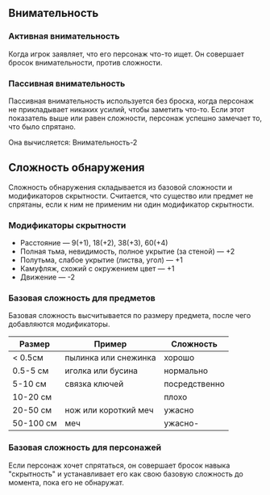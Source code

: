 ## Внимательность

### Активная внимательность
Когда игрок заявляет, что его персонаж что-то ищет. Он совершает бросок внимательности, против сложности.

### Пассивная внимательность
Пассивная внимательность используется без броска, когда персонаж не прикладывает никаких усилий, чтобы заметить что-то. Если этот показатель выше или равен сложности, персонаж успешно замечает то, что было спрятано.

Она вычисляется: Внимательность-2

## Сложность обнаружения
Сложность обнаружения складывается из базовой сложности и модификаторов скрытности. Считается, что существо или предмет не спрятаны, если к ним не применим ни один модификатор скрытности.

### Модификаторы скрытности

* Расстояние — 9(+1), 18(+2), 38(+3), 60(+4)
* Полная тьма, невидимость, полное укрытие (за стеной) — +2
* Полутьма, слабое укрытие (листва, угол) — +1
* Камуфляж, схожий с окружением цвет — +1
* Движение — -2

### Базовая сложность для предметов
Базовая сложность высчитывается по размеру предмета, после чего добавляются модификаторы.

| Размер    | Пример               | Сложность     |
|-----------|----------------------|---------------|
| < 0.5см   | пылинка или снежинка | хорошо        |
| 0.5-5 см  | иголка или бусина    | нормально     |
| 5-10 см   | связка ключей        | посредственно |
| 10-20 см  |                      | плохо         |
| 20-50 см  | нож или короткий меч | ужасно        |
| 50-100 см | меч                  | ужасно-       |

### Базовая сложность для персонажей
Если персонаж хочет спрятаться, он совершает бросок навыка "скрытность" и устанавливает его как свою базовую сложность до момента, пока его не обнаружат.
